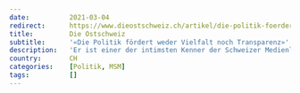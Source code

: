 ```yaml
---
date:          2021-03-04
redirect:      https://www.dieostschweiz.ch/artikel/die-politik-foerdert-weder-vielfalt-noch-transparenz-nDjjdDm
title:         Die Ostschweiz
subtitle:      '«Die Politik fördert weder Vielfalt noch Transparenz»'
description:   'Er ist einer der intimsten Kenner der Schweizer Medienlandschaft und hat in seiner Zeit als Nationalrat viele Forderungen angestossen, die heute aktueller sind als je zuvor. Der St.Galler Unternehmer Peter Weigelt im Gespräch über die mediale Situation im Land, auch mit Blick auf die aktuelle Lage.'
country:       CH
categories:    [Politik, MSM]
tags:          []
---
```


